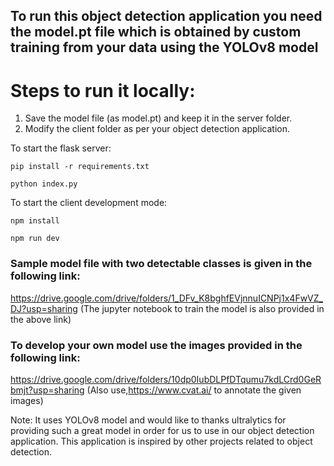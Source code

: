 ## To run this object detection application you need the model.pt file which is obtained by custom training from your data using the YOLOv8 model

# Steps to run it locally:

1. Save the model file (as model.pt) and keep it in the server folder.
2. Modify the client folder as per your object detection application.

To start the flask server:

```
pip install -r requirements.txt

python index.py
```

To start the client development mode:

```
npm install

npm run dev
```
### Sample model file with two detectable classes is given in the following link:
https://drive.google.com/drive/folders/1_DFv_K8bghfEVjnnuICNPj1x4FwVZ_DJ?usp=sharing
(The jupyter notebook to train the model is also provided in the above link)

### To develop your own model use the images provided in the following link:
https://drive.google.com/drive/folders/10dp0IubDLPfDTqumu7kdLCrd0GeRbmjt?usp=sharing
(Also use,https://www.cvat.ai/ to annotate the given images)

Note: It uses YOLOv8 model and would like to thanks ultralytics for providing such a great model in order for us to use in our object detection application.
This application is inspired by other projects related to object detection.
